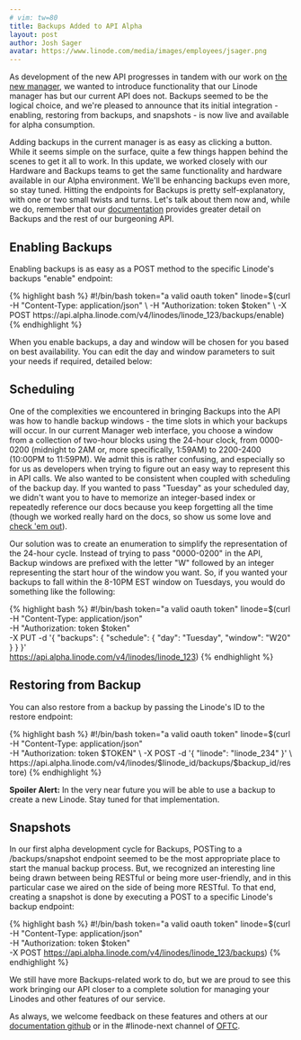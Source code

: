 ```yaml
---
# vim: tw=80
title: Backups Added to API Alpha
layout: post
author: Josh Sager
avatar: https://www.linode.com/media/images/employees/jsager.png
---
```

As development of the new API progresses in tandem with our work on
[the new
manager](http://lindev063.linlan:4000/2016/05/26/Getting-started-with-the-new-manager.html),
we wanted to introduce functionality that our Linode manager has but our current API does not.
Backups seemed to be the logical choice, and we're pleased to announce that its
initial integration - enabling, restoring from backups, and snapshots - is now
live and available for alpha consumption.

Adding backups in the current manager is as easy as clicking a button. While
it seems simple on the surface, quite a few things happen behind the scenes to
get it all to work. In this update, we worked closely with our Hardware and
Backups teams to get the same functionality and hardware available in our Alpha
environment. We'll be enhancing backups even more, so stay tuned. Hitting the 
endpoints for Backups is pretty self-explanatory, with one or two small twists and turns.
Let's talk about them now and, while we do, remember that our [documentation](https://developers.linode.com/reference)
provides greater detail on Backups and the rest of our burgeoning API.

## Enabling Backups

Enabling backups is as easy as a POST method to the specific Linode's backups "enable" endpoint:

<div id="curl-example">
{% highlight bash %}
#!/bin/bash
token="a valid oauth token"
linode=$(curl -H "Content-Type: application/json" \
    -H "Authorization: token $token" \
    -X POST https://api.alpha.linode.com/v4/linodes/linode_123/backups/enable)
{% endhighlight %}
</div>

When you enable backups, a day and window will be chosen for you based on best availability. You can edit the day and window
parameters to suit your needs if required, detailed below:

## Scheduling

One of the complexities we encountered in bringing Backups into the API was how
to handle backup windows - the time slots in which your backups will occur. In our current Manager web interface, you choose a window
from a collection of two-hour blocks using the 24-hour clock, from 0000-0200 (midnight to 2AM or, more specifically, 
1:59AM) to 2200-2400 (10:00PM to 11:59PM). We admit this is rather 
confusing, and especially so for us as developers when trying to figure out an easy way to 
represent this in API calls. We also wanted to be consistent when coupled with 
scheduling of the backup day. If you wanted to pass 
"Tuesday" as your scheduled day, we didn't want you to have to memorize an integer-based index or repeatedly reference our docs 
because you keep forgetting all the time (though we worked really hard on the docs, so show us some love and [check 'em out](https://developers.linode.com/reference)).

Our solution was to create an enumeration to simplify the representation of the 24-hour cycle. 
Instead of trying to pass "0000-0200" in the API, Backup windows are prefixed with the letter "W" followed by an integer
representing the start hour of the window you want. So, if you wanted your backups to fall within the 8-10PM EST window on Tuesdays, you would do
something like the following:

{% highlight bash %}
#!/bin/bash
token="a valid oauth token"
linode=$(curl -H "Content-Type: application/json" \
    -H "Authorization: token $token" \
    -X PUT -d '{
        "backups": {
            "schedule": {
                "day": "Tuesday",
                "window": "W20"
            }
        }
    }' \
    https://api.alpha.linode.com/v4/linodes/linode_123)
{% endhighlight %}

## Restoring from Backup

You can also restore from a backup by passing the Linode's ID to the restore endpoint:

{% highlight bash %}
#!/bin/bash
token="a valid oauth token"
linode=$(curl -H "Content-Type: application/json" \
    -H "Authorization: token $TOKEN" \
    -X POST -d '{
        "linode": "linode_234"
    }' \
    https://api.alpha.linode.com/v4/linodes/$linode_id/backups/$backup_id/restore)
{% endhighlight %}

**Spoiler Alert:** In the very near future you will be able to use a backup to create a new Linode. Stay tuned for that implementation.

## Snapshots

In our first alpha development cycle for Backups, POSTing to a /backups/snapshot endpoint
seemed to be the most appropriate place to start the manual backup process. But,
we recognized an interesting line being drawn between being RESTful or being
more user-friendly, and in this particular case we aired on the side of being more RESTful. 
To that end, creating a snapshot is done by executing a POST to a specific Linode's backup endpoint:

{% highlight bash %}
#!/bin/bash
token="a valid oauth token"
linode=$(curl -H "Content-Type: application/json" \
    -H "Authorization: token $token" \
    -X POST https://api.alpha.linode.com/v4/linodes/linode_123/backups)
{% endhighlight %}

We still have more Backups-related work to do, but we are proud to see this work 
bringing our API closer to a complete solution for managing your Linodes and other features 
of our service.

As always, we welcome feedback on these features and others at our
[documentation github](https://developers.linode.com/) or in the
#linode-next channel of [OFTC](https://webchat.oftc.net/?channels=linode-next&uio=d4).
